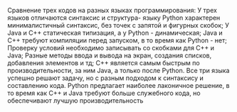 Сравнение трех кодов на разных языках программирования: 
	У трех языков отличаются синтаксис и структура- языку Python характерен минималистичный синтаксис, без точек с запятой и фигурных скобок;
	У Java и C++ статическая типизация, а у Python - динамическая;
	Java и C++ требуют компиляции перед запуском, в то время как Python - нет;
	Проверку условий необходимо записывать со скобками для C++ и Java;
	Разные методы ввода и вывода на экран, создания списков, добавления элементов и тд;
	C++ является самым быстрым по производительности, за ним Java, а только после Python.
Все три языка успешно решают задачу, но с разным подходом к синтаксису и составлению кода. Python предлагает наиболее лаконичное решение, в то время как C++ и Java требуют больше служебного кода, но обеспечивают лучшую производительность
	
